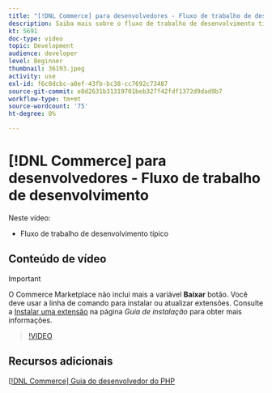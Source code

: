 ```yaml
---
title: "[!DNL Commerce] para desenvolvedores - Fluxo de trabalho de desenvolvimento"
description: Saiba mais sobre o fluxo de trabalho de desenvolvimento típico do Commerce.
kt: 5691
doc-type: video
topic: Development
audience: developer
level: Beginner
thumbnail: 36193.jpeg
activity: use
exl-id: f6c0dcbc-a0ef-43fb-bc38-cc7692c73487
source-git-commit: e8d2631b31319701beb327f42fdf1372d9dad9b7
workflow-type: tm+mt
source-wordcount: '75'
ht-degree: 0%

---
```


# [!DNL Commerce] para desenvolvedores - Fluxo de trabalho de desenvolvimento

Neste vídeo:

- Fluxo de trabalho de desenvolvimento típico

## Conteúdo de vídeo

>[!IMPORTANT]
>
>O Commerce Marketplace não inclui mais a variável **Baixar** botão. Você deve usar a linha de comando para instalar ou atualizar extensões. Consulte a [Instalar uma extensão](https://experienceleague.adobe.com/docs/commerce-operations/installation-guide/tutorials/extensions.html) na página _Guia de instalação_ para obter mais informações.

>[!VIDEO](https://video.tv.adobe.com/v/36193?quality=12&learn=on)

## Recursos adicionais

[[!DNL Commerce] Guia do desenvolvedor do PHP](https://developer.adobe.com/commerce/php/development/)

